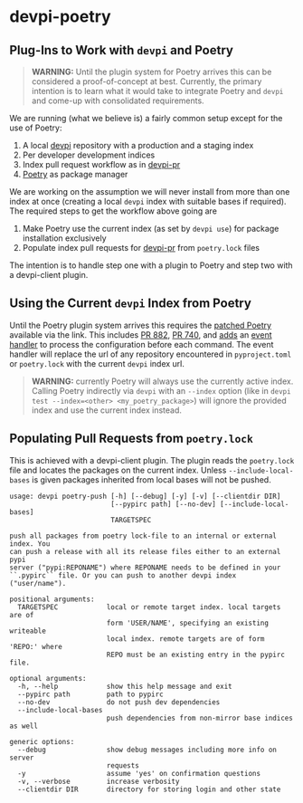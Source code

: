 devpi-poetry
============

Plug-Ins to Work with `devpi` and Poetry
----------------------------------------
> **WARNING:** Until the plugin system for Poetry arrives this can be considered a proof-of-concept
> at best. Currently, the primary intention is to learn what it would take to integrate Poetry and
> `devpi` and come-up with consolidated requirements. 

We are running (what we believe is) a fairly common setup except for the use of Poetry:
1. A local [devpi](https://devpi.net/docs/devpi/devpi/stable/%2Bd/index.html) repository with a 
production and a staging index
2. Per developer development indices
3. Index pull request workflow as in [devpi-pr](https://github.com/fschulze/devpi-pr)
4. [Poetry](https://poetry.eustace.io/) as package manager

We are working on the assumption we will never install from more than one index at once (creating
a local `devpi` index with suitable bases if required). The required steps to get the workflow above
going are
1. Make Poetry use the current index (as set by `devpi use`) for package installation exclusively
2. Populate index pull requests for [devpi-pr](https://github.com/fschulze/devpi-pr) from `poetry.lock`
files

The intention is to handle step one with a plugin to Poetry and step two with a devpi-client plugin.

Using the Current `devpi` Index from Poetry
-------------------------------------------
Until the Poetry plugin system arrives this requires the 
[patched Poetry](https://github.com/asodeur/poetry/tree/develop_rwest) available via the link. 
This includes [PR 882](https://github.com/sdispater/poetry/pull/882),
[PR 740](https://github.com/sdispater/poetry/pull/740), and 
[adds](https://github.com/asodeur/poetry/blob/develop_rwest/poetry/console/config/application_config.py#L36)
an [event handler](https://github.com/asodeur/devpi-poetry/blob/master/devpi_poetry/use_current_devpi_index.py#L14) 
to process the configuration before each command. The event handler will replace the url
of any repository encountered in `pyproject.toml` or `poetry.lock` with the current `devpi`
index url.

> **WARNING:** currently Poetry will always use the currently active index. Calling Poetry 
> indirectly via `devpi` with an `--index` option (like in 
> `devpi test --index=<other> <my_poetry_package>`) will ignore the provided index and
> use the current index instead.



Populating Pull Requests from `poetry.lock`
-------------------------------------------
This is achieved with a devpi-client plugin. The plugin reads the `poetry.lock` file and locates
the packages on the current index. Unless `--include-local-bases` is given packages inherited from
local bases will not be pushed.   
```  
usage: devpi poetry-push [-h] [--debug] [-y] [-v] [--clientdir DIR]
                         [--pypirc path] [--no-dev] [--include-local-bases]
                         TARGETSPEC

push all packages from poetry lock-file to an internal or external index. You
can push a release with all its release files either to an external pypi
server ("pypi:REPONAME") where REPONAME needs to be defined in your
``.pypirc`` file. Or you can push to another devpi index ("user/name").

positional arguments:
  TARGETSPEC            local or remote target index. local targets are of
                        form 'USER/NAME', specifying an existing writeable
                        local index. remote targets are of form 'REPO:' where
                        REPO must be an existing entry in the pypirc file.

optional arguments:
  -h, --help            show this help message and exit
  --pypirc path         path to pypirc
  --no-dev              do not push dev dependencies
  --include-local-bases
                        push dependencies from non-mirror base indices as well

generic options:
  --debug               show debug messages including more info on server
                        requests
  -y                    assume 'yes' on confirmation questions
  -v, --verbose         increase verbosity
  --clientdir DIR       directory for storing login and other state
```


